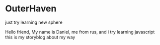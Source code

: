 # OuterHaven
just try learning new sphere

Hello friend, My name is Daniel, me from rus, and i try learning javascript
this is my storyblog about my way
